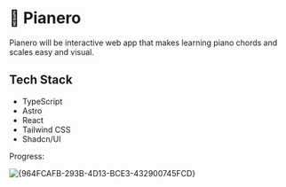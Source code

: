 # 🎹 Pianero

Pianero will be interactive web app that makes learning piano chords and scales easy and visual. 

## Tech Stack

- TypeScript
- Astro
- React
- Tailwind CSS
- Shadcn/UI

Progress:

![{964FCAFB-293B-4D13-BCE3-432900745FCD}](https://github.com/user-attachments/assets/7ea993f1-ebeb-438f-bf9e-aa00680266ce)
